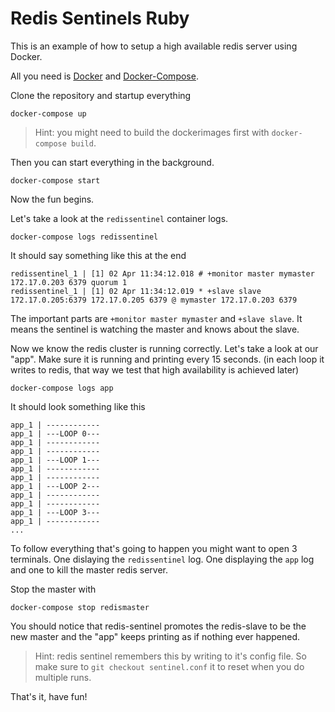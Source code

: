 Redis Sentinels Ruby
====================

This is an example of how to setup a high available redis server using Docker.

All you need is [Docker](https://www.docker.com/) and
[Docker-Compose](https://docs.docker.com/compose/).

Clone the repository and startup everything

	docker-compose up

> Hint: you might need to build the dockerimages first with `docker-compose
> build`.

Then you can start everything in the background.

	docker-compose start

Now the fun begins.

Let's take a look at the `redissentinel` container logs.

	docker-compose logs redissentinel

It should say something like this at the end

```
redissentinel_1 | [1] 02 Apr 11:34:12.018 # +monitor master mymaster 172.17.0.203 6379 quorum 1
redissentinel_1 | [1] 02 Apr 11:34:12.019 * +slave slave 172.17.0.205:6379 172.17.0.205 6379 @ mymaster 172.17.0.203 6379
```

The important parts are `+monitor master mymaster` and `+slave slave`. It means
the sentinel is watching the master and knows about the slave.

Now we know the redis cluster is running correctly. Let's take a look at our
"app". Make sure it is running and printing every 15 seconds. (in each loop it
writes to redis, that way we test that high availability is achieved later)

	docker-compose logs app

It should look something like this

```
app_1 | ------------
app_1 | ---LOOP 0---
app_1 | ------------
app_1 | ------------
app_1 | ---LOOP 1---
app_1 | ------------
app_1 | ------------
app_1 | ---LOOP 2---
app_1 | ------------
app_1 | ------------
app_1 | ---LOOP 3---
app_1 | ------------
...
```

To follow everything that's going to happen you might want to open 3 terminals.
One dislaying the `redissentinel` log. One displaying the `app` log and one to
kill the master redis server.

Stop the master with

	docker-compose stop redismaster

You should notice that redis-sentinel promotes the redis-slave to be the new
master and the "app" keeps printing as if nothing ever happened.

> Hint: redis sentinel remembers this by writing to it's config file. So make
> sure to `git checkout sentinel.conf` it to reset when you do multiple runs.

That's it, have fun!
